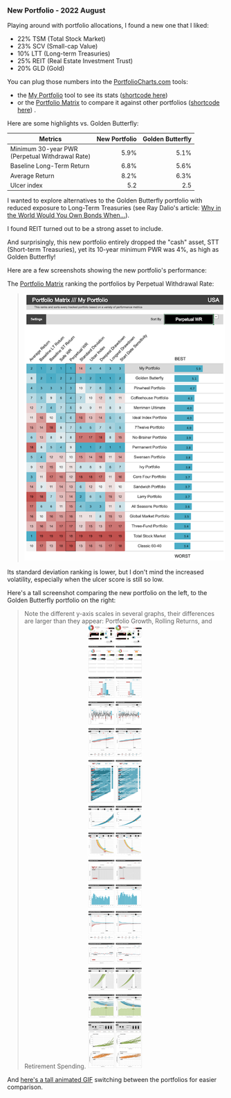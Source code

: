 ### New Portfolio - 2022 August

Playing around with portfolio allocations, I found a new one that I liked:
- 22% TSM (Total Stock Market)
- 23% SCV (Small-cap Value)
- 10% LTT (Long-term Treasuries)
- 25% REIT (Real Estate Investment Trust)
- 20% GLD (Gold)

You can plug those numbers into the [PortfolioCharts.com](https://portfoliocharts.com/) tools:
- the [My Portfolio](https://portfoliocharts.com/portfolio/my-portfolio/) tool to see its stats 
([shortcode here](https://portfoliocharts.com/portfolio/my-portfolio/?shortcode=ZUSAXAA22AI23AK10AO25GB20Z))
- or the [Portfolio Matrix](https://portfoliocharts.com/portfolio/portfolio-matrix/)
to compare it against other portfolios
([shortcode here](https://portfoliocharts.com/portfolio/portfolio-matrix/?shortcode=ZUSAXAA22AI23AK10AO25GB20Z))
.

Here are some highlights vs. Golden Butterfly:

| Metrics                                             | New Portfolio | Golden Butterfly |
|-----------------------------------------------------|--------------:|-----------------:|
| Minimum 30-year PWR<br/>(Perpetual Withdrawal Rate) |          5.9% |             5.1% |
| Baseline Long-Term Return                           |          6.8% |             5.6% |
| Average Return                                      |          8.2% |             6.3% |
| Ulcer index                                         |           5.2 |              2.5 |

I wanted to explore alternatives to the Golden Butterfly portfolio with reduced exposure to Long-Term Treasuries
(see Ray Dalio's article: [Why in the World Would You Own Bonds When...](https://www.linkedin.com/pulse/why-world-would-you-own-bonds-when-ray-dalio/)).

I found REIT turned out to be a strong asset to include.

And surprisingly, this new portfolio entirely dropped the "cash" asset, STT (Short-term Treasuries),
yet its 10-year minimum PWR was 4%, as high as Golden Butterfly!

Here are a few screenshots showing the new portfolio's performance:

The [Portfolio Matrix](https://portfoliocharts.com/portfolio/portfolio-matrix/?shortcode=ZUSAXAA22AI23AK10AO25GB20Z)
ranking the portfolios by Perpetual Withdrawal Rate:
> ![](portfoliocharts-newPortfolio2022-08_portfolioMatrix.png)

Its standard deviation ranking is lower, but I don't mind the increased volatility, 
especially when the ulcer score is still so low.

Here's a tall screenshot comparing the new portfolio on the left, to the Golden Butterfly portfolio on the right:
> Note the different y-axis scales in several graphs, their 
> differences are larger than they appear: Portfolio Growth, Rolling Returns, and Retirement Spending.
> ![](portfoliocharts-compareNewVsGoldenButterfly.png)

[comment]: # (Command line to generate animated GIF:)
[comment]: # (  convert -delay 160 -loop 0 ?.png output.gif)

And [here's a tall animated GIF](portfoliocharts-compareNewVsGoldenButterfly_animation.gif) switching between the portfolios for easier comparison.
